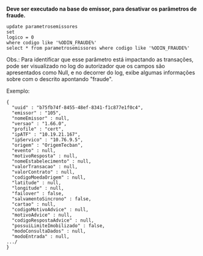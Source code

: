 **Deve ser executado na base do emissor, para desativar os parâmetros de fraude.**



```
update parametrosemissores
set
logico = 0
where codigo like '%ODIN_FRAUDE%'
select * from parametrosemissores where codigo like '%ODIN_FRAUDE%'
```



Obs.: Para identificar que esse parâmetro está impactando as transações, pode ser visualizado no log do autorizador que os campos são apresentados como Null, e no decorrer do log, exibe algumas informações sobre com o descrito apontando "fraude".


Exemplo:
```
{
  "uuid" : "b75fb74f-8455-48ef-8341-f1c877e1f0c4",
  "emissor" : "105",
  "nomeEmissor" : null,
  "versao" : "1.66.0",
  "profile" : "cert",
  "ipATF" : "10.19.21.167",
  "ipServico" : "10.76.9.5",
  "origem" : "OrigemTecban",
  "evento" : null,
  "motivoResposta" : null,
  "nomeEstabelecimento" : null,
  "valorTransacao" : null,
  "valorContrato" : null,
  "codigoMoedaOrigem" : null,
  "latitude" : null,
  "longitude" : null,
  "failover" : false,
  "salvamentoSincrono" : false,
  "cartao" : null,
  "codigoMotivoAdvice" : null,
  "motivoAdvice" : null,
  "codigoRespostaAdvice" : null,
  "possuiLimiteImobilizado" : false,
  "modoConsultaDados" : null,
  "modoEntrada" : null,
.../
}
```
